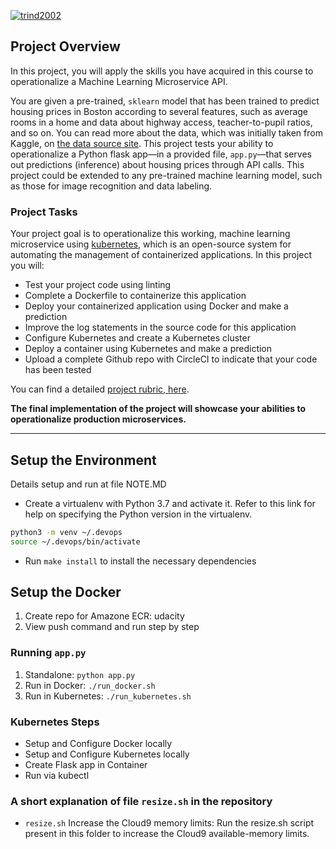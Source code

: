 [![trind2002](https://circleci.com/gh/trind2002/project4-udacity.svg?style=svg)](<https://app.circleci.com/pipelines/github/trind2002/project4-udacity>)

## Project Overview

In this project, you will apply the skills you have acquired in this course to operationalize a Machine Learning Microservice API. 

You are given a pre-trained, `sklearn` model that has been trained to predict housing prices in Boston according to several features, such as average rooms in a home and data about highway access, teacher-to-pupil ratios, and so on. You can read more about the data, which was initially taken from Kaggle, on [the data source site](https://www.kaggle.com/c/boston-housing). This project tests your ability to operationalize a Python flask app—in a provided file, `app.py`—that serves out predictions (inference) about housing prices through API calls. This project could be extended to any pre-trained machine learning model, such as those for image recognition and data labeling.

### Project Tasks

Your project goal is to operationalize this working, machine learning microservice using [kubernetes](https://kubernetes.io/), which is an open-source system for automating the management of containerized applications. In this project you will:
* Test your project code using linting
* Complete a Dockerfile to containerize this application
* Deploy your containerized application using Docker and make a prediction
* Improve the log statements in the source code for this application
* Configure Kubernetes and create a Kubernetes cluster
* Deploy a container using Kubernetes and make a prediction
* Upload a complete Github repo with CircleCI to indicate that your code has been tested

You can find a detailed [project rubric, here](https://review.udacity.com/#!/rubrics/2576/view).

**The final implementation of the project will showcase your abilities to operationalize production microservices.**

---

## Setup the Environment
Details setup and run at file NOTE.MD

* Create a virtualenv with Python 3.7 and activate it. Refer to this link for help on specifying the Python version in the virtualenv. 
```bash
python3 -m venv ~/.devops
source ~/.devops/bin/activate
```
* Run `make install` to install the necessary dependencies

## Setup the Docker
1. Create repo for Amazone ECR: udacity
2. View push command and run step by step
### Running `app.py`

1. Standalone:  `python app.py`
2. Run in Docker:  `./run_docker.sh`
3. Run in Kubernetes:  `./run_kubernetes.sh`

### Kubernetes Steps

* Setup and Configure Docker locally
* Setup and Configure Kubernetes locally
* Create Flask app in Container
* Run via kubectl


### A short explanation of file `resize.sh` in the repository
* `resize.sh` Increase the Cloud9 memory limits: Run the resize.sh script present in this folder to increase the Cloud9 available-memory limits.

